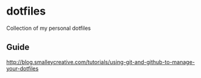 # dotfiles
Collection of my personal dotfiles

## Guide
http://blog.smalleycreative.com/tutorials/using-git-and-github-to-manage-your-dotfiles
